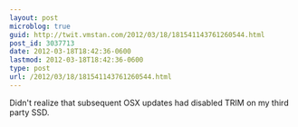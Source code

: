 ```yaml
---
layout: post
microblog: true
guid: http://twit.vmstan.com/2012/03/18/181541143761260544.html
post_id: 3037713
date: 2012-03-18T18:42:36-0600
lastmod: 2012-03-18T18:42:36-0600
type: post
url: /2012/03/18/181541143761260544.html
---
```

Didn't realize that subsequent OSX updates had disabled TRIM on my third party SSD.
